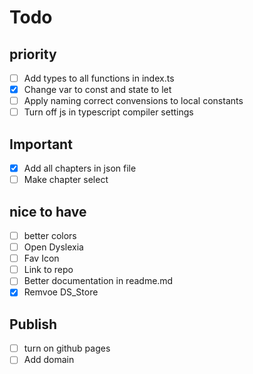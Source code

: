 # Todo

## priority
- [ ] Add types to all functions in index.ts
- [x] Change var to const and state to let
- [ ] Apply naming correct convensions to local constants
- [ ] Turn off js in typescript compiler settings

## Important
- [x] Add all chapters in json file
- [ ] Make chapter select

## nice to have
- [ ] better colors
- [ ] Open Dyslexia
- [ ] Fav Icon
- [ ] Link to repo
- [ ] Better documentation in readme.md
- [x] Remvoe DS_Store

## Publish
- [ ] turn on github pages
- [ ] Add domain 
